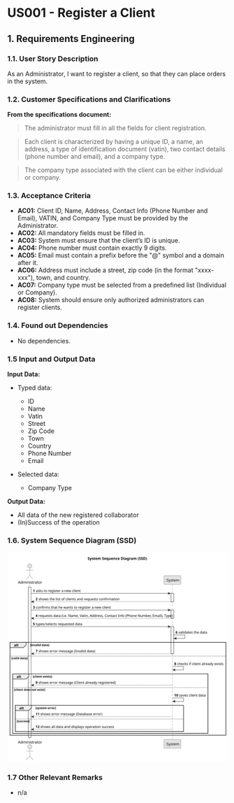 # US001 - Register a Client

## 1. Requirements Engineering

### 1.1. User Story Description

As an Administrator, I want to register a client, so that they can place orders in the system.

### 1.2. Customer Specifications and Clarifications

**From the specifications document:**

>   The administrator must fill in all the fields for client registration.

>	Each client is characterized by having a unique ID, a name, an address, a type of identification document (vatin), two contact details (phone number and email), and a company type.

>	The company type associated with the client can be either individual or company.

### 1.3. Acceptance Criteria

* **AC01:** Client ID, Name, Address, Contact Info (Phone Number and Email), VATIN, and Company Type must be provided by the Administrator.
* **AC02:** All mandatory fields must be filled in.
* **AC03:** System must ensure that the client’s ID is unique.
* **AC04:** Phone number must contain exactly 9 digits.
* **AC05:** Email must contain a prefix before the "@" symbol and a domain after it.
* **AC06:** Address must include a street, zip code (in the format "xxxx-xxx"), town, and country.
* **AC07:** Company type must be selected from a predefined list (Individual or Company).
* **AC08:** System should ensure only authorized administrators can register clients.

### 1.4. Found out Dependencies

* No dependencies.

### 1.5 Input and Output Data

**Input Data:**

* Typed data:
  * ID
  * Name
  * Vatin
  * Street
  * Zip Code
  * Town
  * Country
  * Phone Number
  * Email

* Selected data:
  * Company Type

**Output Data:**

* All data of the new registered collaborator
* (In)Success of the operation

### 1.6. System Sequence Diagram (SSD)

![System Sequence Diagram](svg/us001-system-sequence-diagram.svg)

### 1.7 Other Relevant Remarks

* n/a